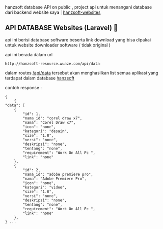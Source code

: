 hanzsoft database API on public , project api untuk menangani database dari backend website saya
 | <a href='http:://hanzsoft.fast-page.org'>hanzsoft-websites</a>

## API DATABASE Websites (Laravel) :elephant:
api ini berisi database software beserta link download yang bisa dipakai untuk website downloader software ( tidak original )

api ini berada dalam url

    http://hanzsoft-resource.wuaze.com/api/data

dalam routes <a href='http://hanzsoft-resource.wuaze.com/api/data'>/api/data</a> tersebut akan menghasilkan list semua aplikasi yang terdapat dalam database <a href='http:://hanzsoft.fast-page.org'>hanzsoft</a>

contoh response :

    {
        {
    "data": [
        {
            "id": 1,
            "nama_id": "corel draw x7",
            "nama": "Corel Draw x7",
            "icon": "none",
            "kategori": "desain",
            "size": "1.0",
            "versi": "none",
            "deskripsi": "none",
            "tentang": "none",
            "requirement": "Work On All Pc ",
            "link": "none"
        },
        {
            "id": 2,
            "nama_id": "adobe premiere pro",
            "nama": "Adobe Premiere Pro",
            "icon": "none",
            "kategori": "video",
            "size": "1.0",
            "versi": "none",
            "deskripsi": "none",
            "tentang": "none",
            "requirement": "Work On All Pc ",
            "link": "none"
        },
    } ...


